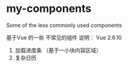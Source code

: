 # my-components
Some of the less commonly used components

基于Vue 的一些 不常见的组件
说明： Vue 2.6.10

1. 加载进度条 （基于一小块内容区域）
2. 复杂日历
